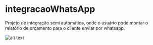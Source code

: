# integracaoWhatsApp
 Projeto de integração semi automática, onde o usuário pode montar o relatório de orçamento para o cliente enviar por whatsapp.
 
 ![alt text](https://github.com/IrineuAlmeidaJr/integracaoWhatsApp/blob/main/imagemProg.png?raw=true)
